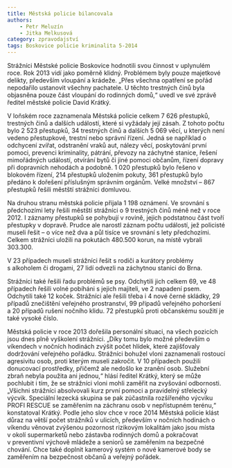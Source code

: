 ```yaml
---
title: Městská policie bilancovala
authors:
    - Petr Meluzín
    - Jitka Melkusová
category: zpravodajství
tags: Boskovice policie kriminalita 5-2014
---
```


Strážníci Městské policie Boskovice hodnotili svou činnost v uplynulém roce. Rok 2013 vidí jako poměrně klidný. Problémem byly pouze majetkové delikty, především vloupání a krádeže. „Přes všechna opatření se pořád nepodařilo ustanovit všechny pachatele. U těchto trestných činů byla objasněna pouze část vloupání do rodinných domů,“ uvedl ve své zprávě ředitel městské policie David Krátký.

V loňském roce zaznamenala Městská policie celkem 7 626 přestupků, trestných činů a dalších událostí, které si vyžádaly její zásah. Z tohoto počtu bylo 2 523 přestupků, 34 trestných činů a dalších 5 069 věcí, u kterých není vedeno přestupkové, trestní nebo správní řízení. Jedná se například o odchycení zvířat, odstranění vraků aut, nálezy věcí, poskytování první pomoci, prevenci kriminality, pátrání, převozy na záchytné stanice, řešení mimořádných událostí, otvírání bytů či jiné pomoci občanům, řízení dopravy při dopravních nehodách a podobně. 1 020 přestupků bylo řešeno v blokovém řízení, 214 přestupků uložením pokuty, 361 přestupků bylo předáno k dořešení příslušným správním orgánům. Velké množství – 867 přestupků řešili městští strážníci domluvou.

Na druhou stranu městská policie přijala 1 198 oznámení.
Ve srovnání s předchozími lety řešili městští strážníci o 9 trestných činů méně než v roce 2012. I záznamy přestupků se pohybují v rovině, jejich podstatnou část tvoří přestupky v dopravě. Prudce ale narostl záznam počtu událostí, jež policisté museli řešit – o více než dva a půl tisíce ve srovnání s lety předchozími. Celkem strážníci uložili na pokutách 480.500 korun, na místě vybrali 303.300.

V 23 případech museli strážníci řešit s rodiči a kurátory problémy s alkoholem či drogami, 27 lidí odvezli na záchytnou stanici do Brna.

Strážníci také řešili řadu problémů se psy. Odchytili jich celkem 69, ve 48 případech řešili volné pobíháni s jejich majiteli, ve 2 napadení psem. Odchytili také 12 koček.
Strážníci ale řešili třeba i 4 nové černé skládky, 29 případů znečištění veřejného prostranství, 99 případů veřejného pohoršení a 20 případů rušení nočního klidu. 72 přestupků proti občanskému soužití je také vysoké číslo.

Městská policie v roce 2013 dořešila personální situaci, na všech pozicích jsou dnes plně vyškolení strážníci. „Díky tomu bylo možné především o víkendech v nočních hodinách zvýšit počet hlídek, které zajišťovaly dodržování veřejného pořádku. Strážníci bohužel vloni zaznamenali rostoucí agresivitu osob, proti kterým museli zakročit. V 10 případech použili donucovací prostředky, přičemž ale nedošlo ke zranění osob. Služební zbraň nebyla použita ani jednou,“ hlásí ředitel Krátký, který se může pochlubit i tím, že se strážníci vloni mohli zaměřit na zvyšování odbornosti. „Všichni strážníci absolvovali kurz první pomoci a pravidelný střelecký výcvik. Speciální lezecká skupina se pak zúčastnila rozšířeného výcviku PROFI RESCUE se zaměřením na záchranu osob v nepřístupném terénu,“ konstatoval Krátký. 
Podle jeho slov chce v roce 2014 Městská policie klást důraz na větší počet strážníků v ulicích, především v nočních hodinách o víkendu věnovat zvýšenou pozornost rizikovým lokalitám jako jsou místa v okolí supermarketů nebo zástavba rodinných domů a pokračovat v preventivní výchově mládeže a seniorů se zaměřením na bezpečné chování. Chce také doplnit kamerový systém o nové kamerové body se zaměřením na bezpečnost občanů a veřejný pořádek.
